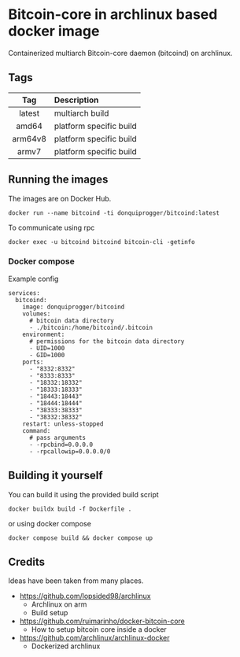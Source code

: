 # Bitcoin-core in archlinux based docker image
  
Containerized multiarch Bitcoin-core daemon (bitcoind) on archlinux.
  
## Tags

|  Tag   |    Description     |
|:------:|:-------------------|
| latest  | multiarch build |
| amd64   | platform specific build |
| arm64v8 | platform specific build |
| armv7   | platform specific build |

## Running the images

The images are on Docker Hub.
```
docker run --name bitcoind -ti donquiprogger/bitcoind:latest
```

To communicate using rpc
```
docker exec -u bitcoind bitcoind bitcoin-cli -getinfo
```

### Docker compose

Example config
```
services:
  bitcoind:
    image: donquiprogger/bitcoind
    volumes:
      # bitcoin data directory
      - ./bitcoin:/home/bitcoind/.bitcoin
    environment:
      # permissions for the bitcoin data directory
      - UID=1000
      - GID=1000
    ports:
      - "8332:8332"
      - "8333:8333"
      - "18332:18332"
      - "18333:18333"
      - "18443:18443"
      - "18444:18444"
      - "38333:38333"
      - "38332:38332"
    restart: unless-stopped
    command:
      # pass arguments
      - -rpcbind=0.0.0.0
      - -rpcallowip=0.0.0.0/0
```

## Building it yourself

You can build it using the provided build script
```
docker buildx build -f Dockerfile .
```
or using docker compose
```
docker compose build && docker compose up
```

## Credits
Ideas have been taken from many places.


* https://github.com/lopsided98/archlinux  
    - Archlinux on arm  
    - Build setup
* https://github.com/ruimarinho/docker-bitcoin-core   
    - How to setup bitcoin core inside a docker
* https://github.com/archlinux/archlinux-docker
    - Dockerized archlinux
